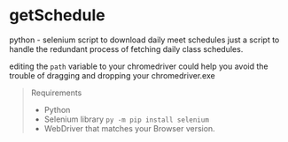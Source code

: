 # getSchedule
python - selenium script to download daily meet schedules
just a script to handle the redundant process of fetching daily class schedules.

editing the ```path``` variable to your chromedriver could help you avoid the trouble of dragging and dropping your chromedriver.exe

> Requirements
> * Python
> * Selenium library ```py -m pip install selenium```
> * WebDriver that matches your Browser version.
